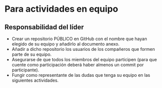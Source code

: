 # Para actividades en equipo

## Responsabilidad del líder

- Crear un repositorio PÚBLICO en GitHub con el nombre que hayan elegido de su equipo y añadirlo al documento anexo. 
- Añadir a dicho repositorio los usuarios de los compañeros que formen parte de su equipo.
- Asegurarse de que todos los miembros del equipo participen (para que cuente como participación deberá haber almenos un commit por participante).
- Fungir como representante de las dudas que tenga su equipo en las siguientes actividades.